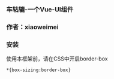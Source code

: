 ### 车轱辘-一个Vue-UI组件
### 作者：xiaoweimei
### 安装
使用本框架前，请在CSS中开启border-box
```
*{box-sizing:border-box}
```